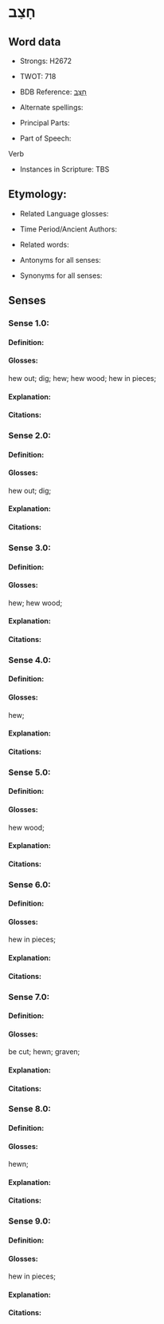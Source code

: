 # חָצַב

<!-- Status: S2="NeedsEdits" -->
<!-- Lexica used for edits:   -->

## Word data

* Strongs: H2672

* TWOT: 718

* BDB Reference: [חָצַב](rc://en/bdb/dict/h.ew.aa)

* Alternate spellings:

* Principal Parts:

* Part of Speech:

Verb

* Instances in Scripture: TBS

## Etymology:

* Related Language glosses:

* Time Period/Ancient Authors:

* Related words:

* Antonyms for all senses:

* Synonyms for all senses:

## Senses

### Sense 1.0:

#### Definition:

#### Glosses:

hew out; dig; hew; hew wood; hew in pieces; 

#### Explanation:

#### Citations:



### Sense 2.0:

#### Definition:

#### Glosses:

hew out; dig; 

#### Explanation:

#### Citations:



### Sense 3.0:

#### Definition:

#### Glosses:

hew; hew wood; 

#### Explanation:

#### Citations:



### Sense 4.0:

#### Definition:

#### Glosses:

hew; 

#### Explanation:

#### Citations:



### Sense 5.0:

#### Definition:

#### Glosses:

hew wood; 

#### Explanation:

#### Citations:



### Sense 6.0:

#### Definition:

#### Glosses:

hew in pieces; 

#### Explanation:

#### Citations:



### Sense 7.0:

#### Definition:

#### Glosses:

be cut; hewn; graven; 

#### Explanation:

#### Citations:



### Sense 8.0:

#### Definition:

#### Glosses:

hewn; 

#### Explanation:

#### Citations:



### Sense 9.0:

#### Definition:

#### Glosses:

hew in pieces; 

#### Explanation:

#### Citations:



